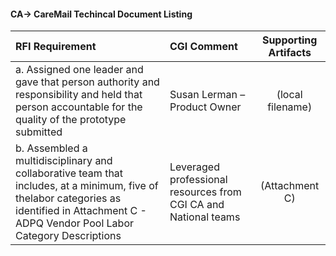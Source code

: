 #### CA-> CareMail Techincal Document Listing 

| RFI Requirement| CGI Comment| Supporting Artifacts  |
| :------------- |:-------------|:-----:|
| a. Assigned one leader and gave that person authority and responsibility and held that person accountable for the quality of the prototype submitted | Susan Lerman – Product Owner | (local filename) |
|b. Assembled a multidisciplinary and collaborative team that includes, at a minimum, five of thelabor categories as identified in Attachment C - ADPQ Vendor Pool Labor Category Descriptions|Leveraged professional resources from CGI CA and National teams|(Attachment C)|
